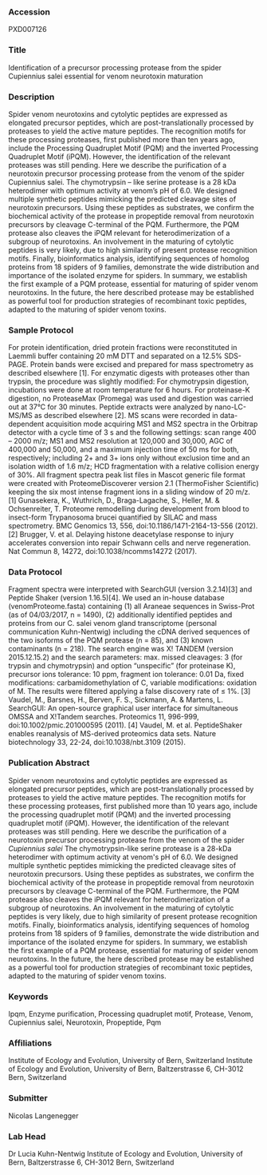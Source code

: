 ### Accession
PXD007126

### Title
Identification of a precursor processing protease from the spider Cupiennius salei essential for venom neurotoxin maturation

### Description
Spider venom neurotoxins and cytolytic peptides are expressed as elongated precursor peptides, which are post-translationally processed by proteases to yield the active mature peptides. The recognition motifs for these processing proteases, first published more than ten years ago, include the Processing Quadruplet Motif (PQM) and the inverted Processing Quadruplet Motif (iPQM). However, the identification of the relevant proteases was still pending. Here we describe the purification of a neurotoxin precursor processing protease from the venom of the spider Cupiennius salei. The chymotrypsin – like serine protease is a 28 kDa heterodimer with optimum activity at venom’s pH of 6.0. We designed multiple synthetic peptides mimicking the predicted cleavage sites of neurotoxin precursors. Using these peptides as substrates, we confirm the biochemical activity of the protease in propeptide removal from neurotoxin precursors by cleavage C-terminal of the PQM. Furthermore, the PQM protease also cleaves the iPQM relevant for heterodimerization of a subgroup of neurotoxins. An involvement in the maturing of cytolytic peptides is very likely, due to high similarity of present protease recognition motifs. Finally, bioinformatics analysis, identifying sequences of homolog proteins from 18 spiders of 9 families, demonstrate the wide distribution and importance of the isolated enzyme for spiders. In summary, we establish the first example of a PQM protease, essential for maturing of spider venom neurotoxins. In the future, the here described protease may be established as powerful tool for production strategies of recombinant toxic peptides, adapted to the maturing of spider venom toxins.

### Sample Protocol
For protein identification, dried protein fractions were reconstituted in Laemmli buffer containing 20 mM DTT and separated on a 12.5% SDS-PAGE. Protein bands were excised and prepared for mass spectrometry as described elsewhere [1]. For enzymatic digests with proteases other than trypsin, the procedure was slightly modified: For chymotrypsin digestion, incubations were done at room temperature for 6 hours. For proteinase-K digestion, no ProteaseMax (Promega) was used and digestion was carried out at 37°C for 30 minutes. Peptide extracts were analyzed by nano-LC-MS/MS as described elsewhere [2]. MS scans were recorded in data-dependent acquisition mode acquiring MS1 and MS2 spectra in the Orbitrap detector with a cycle time of 3 s and the following settings: scan range 400 – 2000 m/z; MS1 and MS2 resolution at 120,000 and 30,000, AGC of 400,000 and 50,000, and a maximum injection time of 50 ms for both, respectively; including 2+ and 3+ ions only without exclusion time and an isolation width of 1.6 m/z; HCD fragmentation with a relative collision energy of 30%. All fragment spectra peak list files in Mascot generic file format were created with ProteomeDiscoverer version 2.1 (ThermoFisher Scientific) keeping the six most intense fragment ions in a sliding window of 20 m/z.  [1] Gunasekera, K., Wuthrich, D., Braga-Lagache, S., Heller, M. & Ochsenreiter, T. Proteome remodelling during development from blood to insect-form Trypanosoma brucei quantified by SILAC and mass spectrometry. BMC Genomics 13, 556, doi:10.1186/1471-2164-13-556 (2012).  [2] Brugger, V. et al. Delaying histone deacetylase response to injury accelerates conversion into repair Schwann cells and nerve regeneration. Nat Commun 8, 14272, doi:10.1038/ncomms14272 (2017).

### Data Protocol
Fragment spectra were interpreted with SearchGUI (version 3.2.14)[3] and Peptide Shaker (version 1.16.5)[4]. We used an in-house database (venomProteome.fasta) containing (1) all Araneae sequences in Swiss-Prot (as of 04/03/2017, n = 1490), (2) additionally identified peptides and proteins from our C. salei venom gland transcriptome (personal communication Kuhn-Nentwig) including the cDNA derived sequences of the two isoforms of the PQM protease (n = 85), and (3) known contaminants (n = 218). The search engine was X! TANDEM (version 2015.12.15.2) and the search parameters: max. missed cleavages: 3 (for trypsin and chymotrypsin) and option “unspecific” (for proteinase K), precursor ions tolerance: 10 ppm, fragment ion tolerance: 0.01 Da, fixed modifications: carbamidomethylation of C, variable modifications: oxidation of M. The results were filtered applying a false discovery rate of ≤ 1%.  [3] Vaudel, M., Barsnes, H., Berven, F. S., Sickmann, A. & Martens, L. SearchGUI: An open-source graphical user interface for simultaneous OMSSA and X!Tandem searches. Proteomics 11, 996-999, doi:10.1002/pmic.201000595 (2011).  [4] Vaudel, M. et al. PeptideShaker enables reanalysis of MS-derived proteomics data sets. Nature biotechnology 33, 22-24, doi:10.1038/nbt.3109 (2015).

### Publication Abstract
Spider venom neurotoxins and cytolytic peptides are expressed as elongated precursor peptides, which are post-translationally processed by proteases to yield the active mature peptides. The recognition motifs for these processing proteases, first published more than 10 years ago, include the processing quadruplet motif (PQM) and the inverted processing quadruplet motif (iPQM). However, the identification of the relevant proteases was still pending. Here we describe the purification of a neurotoxin precursor processing protease from the venom of the spider <i>Cupiennius salei</i> The chymotrypsin-like serine protease is a 28-kDa heterodimer with optimum activity at venom's pH of 6.0. We designed multiple synthetic peptides mimicking the predicted cleavage sites of neurotoxin precursors. Using these peptides as substrates, we confirm the biochemical activity of the protease in propeptide removal from neurotoxin precursors by cleavage C-terminal of the PQM. Furthermore, the PQM protease also cleaves the iPQM relevant for heterodimerization of a subgroup of neurotoxins. An involvement in the maturing of cytolytic peptides is very likely, due to high similarity of present protease recognition motifs. Finally, bioinformatics analysis, identifying sequences of homolog proteins from 18 spiders of 9 families, demonstrate the wide distribution and importance of the isolated enzyme for spiders. In summary, we establish the first example of a PQM protease, essential for maturing of spider venom neurotoxins. In the future, the here described protease may be established as a powerful tool for production strategies of recombinant toxic peptides, adapted to the maturing of spider venom toxins.

### Keywords
Ipqm, Enzyme purification, Processing quadruplet motif, Protease, Venom, Cupiennius salei, Neurotoxin, Propeptide, Pqm

### Affiliations
Institute of Ecology and Evolution, University of Bern, Switzerland
Institute of Ecology and Evolution, University of Bern, Baltzerstrasse 6, CH-3012 Bern, Switzerland

### Submitter
Nicolas Langenegger

### Lab Head
Dr Lucia Kuhn-Nentwig
Institute of Ecology and Evolution, University of Bern, Baltzerstrasse 6, CH-3012 Bern, Switzerland


